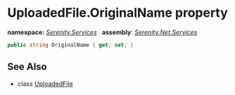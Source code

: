 # UploadedFile.OriginalName property
**namespace:** *[Serenity.Services](../../README.md#serenity.services-namespace)*   **assembly**: *[Serenity.Net.Services](../../README.md)*

```csharp
public string OriginalName { get; set; }
```

## See Also

* class [UploadedFile](../UploadedFile.md)